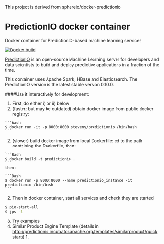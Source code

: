 This project is derived from sphereio/docker-predictionio

# PredictionIO docker container
Docker container for PredictionIO-based machine learning services

[![Docker build](http://dockeri.co/image/steveny/predictionio)](https://registry.hub.docker.com/u/steveny/predictionio/)

[PredictionIO](https://prediction.io) is an open-source Machine Learning
server for developers and data scientists to build and deploy predictive
applications in a fraction of the time.

This container uses Apache Spark, HBase and Elasticsearch. The PredictionIO version is the latest stable version 0.10.0.

####Use it interactively for development:
1. First, do either i) or ii) below
  1. (faster; but may be outdated) obtain docker image from public docker registry:

    ```Bash
    $ docker run -it -p 8000:8000 steveny/predictionio /bin/bash
    ```
  2. (slower) build docker image from local Dockerfile: cd to the path containing the Dockerfile, then:
    
    ```Bash
    $ docker build -t predictionio .
    ```
    then:
    
    ```Bash
    $ docker run -p 8000:8000 --name predictionio_instance -it predictionio /bin/bash
    ```
    
2. Then in docker container, start all services and check they are started
  ```Bash
  $ pio-start-all
  $ jps -l
  ```

3. Try examples
  1. Similar Product Engine Template (details in http://predictionio.incubator.apache.org/templates/similarproduct/quickstart/)
    1. 



